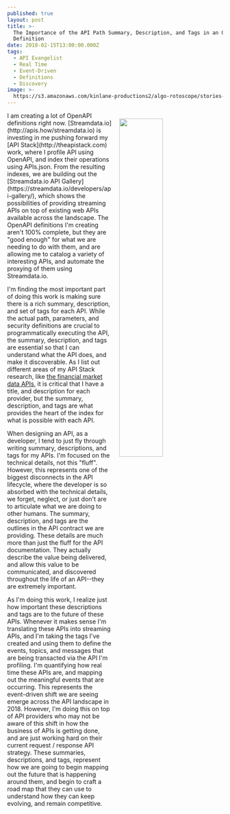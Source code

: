 ```yaml
---
published: true
layout: post
title: >-
  The Importance of the API Path Summary, Description, and Tags in an OpenAPI
  Definition
date: 2018-02-15T13:00:00.000Z
tags:
  - API Evangelist
  - Real Time
  - Event-Driven
  - Definitions
  - Discovery
image: >-
  https://s3.amazonaws.com/kinlane-productions2/algo-rotoscope/stories-new/15_190_800_500_0_max_0_1_-5.jpg
---
```

<p><img src="https://s3.amazonaws.com/kinlane-productions2/algo-rotoscope/stories-new/15_190_800_500_0_max_0_1_-5.jpg" align="right" width="45%" style="padding: 15px;" /></p>I am creating a lot of OpenAPI definitions right now. [Streamdata.io](http://apis.how/streamdata.io) is investing in me pushing forward my [API Stack](http://theapistack.com) work, where I profile API using OpenAPI, and index their operations using APIs.json. From the resulting indexes, we are building out the [Streamdata.io API Gallery](https://streamdata.io/developers/api-gallery/), which shows the possibilities of providing streaming APIs on top of existing web APIs available across the landscape. The OpenAPI definitions I'm creating aren't 100% complete, but they are "good enough" for what we are needing to do with them, and are allowing me to catalog a variety of interesting APIs, and automate the proxying of them using Streamdata.io.

I'm finding the most important part of doing this work is making sure there is a rich summary, description, and set of tags for each API. While the actual path, parameters, and security definitions are crucial to programmatically executing the API, the summary, description, and tags are essential so that I can understand what the API does, and make it discoverable. As I list out different areas of my API Stack research, like [the financial market data APIs](http://market.data.apievangelist.com/), it is critical that I have a title, and description for each provider, but the summary, description, and tags are what provides the heart of the index for what is possible with each API.

When designing an API, as a developer, I tend to just fly through writing summary, descriptions, and tags for my APIs. I'm focused on the technical details, not this "fluff". However, this represents one of the biggest disconnects in the API lifecycle, where the developer is so absorbed with the technical details, we forget, neglect, or just don't are to articulate what we are doing to other humans. The summary, description, and tags are the outlines in the API contract we are providing. These details are much more than just the fluff for the API documentation. They actually describe the value being delivered, and allow this value to be communicated, and discovered throughout the life of an API--they are extremely important.

As I'm doing this work, I realize just how important these descriptions and tags are to the future of these APIs. Whenever it makes sense I'm translating these APIs into streaming APIs, and I'm taking the tags I've created and using them to define the events, topics, and messages that are being transacted via the API I'm profiling. I'm quantifying how real time these APIs are, and mapping out the meaningful events that are occurring. This represents the event-driven shift we are seeing emerge across the API landscape in 2018. However, I'm doing this on top of API providers who may not be aware of this shift in how the business of APIs is getting done, and are just working hard on their current request / response API strategy. These summaries, descriptions, and tags, represent how we are going to begin mapping out the future that is happening around them, and begin to craft a road map that they can use to understand how they can keep evolving, and remain competitive.
